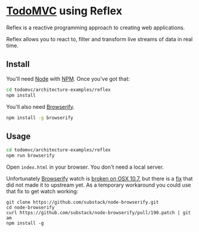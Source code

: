 # [TodoMVC](http://todomvc.com) using Reflex

Reflex is a reactive programming approach to creating web applications.

Reflex allows you to react to, filter and transform live streams of data in
real time.

## Install

You'll need [Node][node] with [NPM][npm]. Once you've got that:

```sh
cd todomvc/architecture-examples/reflex
npm install
```

You'll also need [Browserify][].

```sh
npm install -g browserify
```

## Usage

```sh
cd todomvc/architecture-examples/reflex
npm run browserify
```

Open `index.html` in your browser. You don't need a local server.

Unfortunately [Browserify][browserify] watch is [broken on OSX 10.7][watch bug],
but there is a [fix][watch fix] that did not made it to upstream yet. As a
temporary workaround you could use that fix to get watch working:

```
git clone https://github.com/substack/node-browserify.git
cd node-browserify
curl https://github.com/substack/node-browserify/pull/190.patch | git am
npm install -g
```

[node]:http://nodejs.org/
[npm]:http://npmjs.org/
[browserify]:https://github.com/substack/node-browserify
[watch bug]:https://github.com/substack/node-browserify/issues/166
[watch fix]:https://github.com/substack/node-browserify/pull/190
